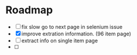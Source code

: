 # Roadmap
- [ ] fix slow go to next page in selenium issue
- [x] improve extration information. (96 item page)
- [ ] extract info on single item page
- [ ] 